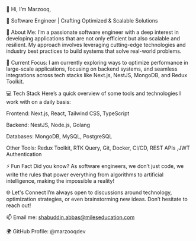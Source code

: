 👋 Hi, I’m Marzooq,

🚀 Software Engineer | Crafting Optimized & Scalable Solutions

👀 About Me:
I’m a passionate software engineer with a deep interest in developing applications that are not only efficient but also scalable and resilient. My approach involves leveraging cutting-edge technologies and industry best practices to build systems that solve real-world problems.

🌱 Current Focus:
I am currently exploring ways to optimize performance in large-scale applications, focusing on backend systems,  and seamless integrations across tech stacks like Next.js, NestJS, MongoDB, and Redux Toolkit.

💻 Tech Stack
Here’s a quick overview of some tools and technologies I work with on a daily basis:

Frontend: Next.js, React, Tailwind CSS, TypeScript

Backend: NestJS, Node.js, Golang

Databases: MongoDB, MySQL, PostgreSQL

Other Tools: Redux Toolkit, RTK Query, Git, Docker, CI/CD, REST APIs ,JWT Authentication


⚡ Fun Fact
Did you know? As software engineers, we don’t just code, we write the rules that power everything from algorithms to artificial intelligence, making the impossible a reality!

🌐 Let's Connect
I’m always open to discussions around technology, optimization strategies, or even brainstorming new ideas. Don’t hesitate to reach out!

📫 Email me: shabuddin.abbas@mileseducation.com

🌍 GitHub Profile: @marzooqdev
